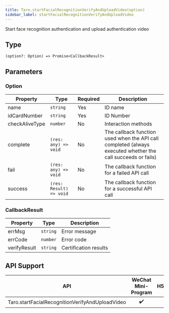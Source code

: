 ```yaml
---
title: Taro.startFacialRecognitionVerifyAndUploadVideo(option)
sidebar_label: startFacialRecognitionVerifyAndUploadVideo
---
```


Start face recognition authentication and upload authentication video

## Type

```tsx
(option?: Option) => Promise<CallbackResult>
```

## Parameters

### Option

<table>
  <thead>
    <tr>
      <th>Property</th>
      <th>Type</th>
      <th style={{ textAlign: "center"}}>Required</th>
      <th>Description</th>
    </tr>
  </thead>
  <tbody>
    <tr>
      <td>name</td>
      <td><code>string</code></td>
      <td style={{ textAlign: "center"}}>Yes</td>
      <td>ID name</td>
    </tr>
    <tr>
      <td>idCardNumber</td>
      <td><code>string</code></td>
      <td style={{ textAlign: "center"}}>Yes</td>
      <td>ID Number</td>
    </tr>
    <tr>
      <td>checkAliveType</td>
      <td><code>number</code></td>
      <td style={{ textAlign: "center"}}>No</td>
      <td>Interaction methods</td>
    </tr>
    <tr>
      <td>complete</td>
      <td><code>(res: any) =&gt; void</code></td>
      <td style={{ textAlign: "center"}}>No</td>
      <td>The callback function used when the API call completed (always executed whether the call succeeds or fails)</td>
    </tr>
    <tr>
      <td>fail</td>
      <td><code>(res: any) =&gt; void</code></td>
      <td style={{ textAlign: "center"}}>No</td>
      <td>The callback function for a failed API call</td>
    </tr>
    <tr>
      <td>success</td>
      <td><code>(res: Result) =&gt; void</code></td>
      <td style={{ textAlign: "center"}}>No</td>
      <td>The callback function for a successful API call</td>
    </tr>
  </tbody>
</table>

### CallbackResult

<table>
  <thead>
    <tr>
      <th>Property</th>
      <th>Type</th>
      <th>Description</th>
    </tr>
  </thead>
  <tbody>
    <tr>
      <td>errMsg</td>
      <td><code>string</code></td>
      <td>Error message</td>
    </tr>
    <tr>
      <td>errCode</td>
      <td><code>number</code></td>
      <td>Error code</td>
    </tr>
    <tr>
      <td>verifyResult</td>
      <td><code>string</code></td>
      <td>Certification results</td>
    </tr>
  </tbody>
</table>

## API Support

| API | WeChat Mini-Program | H5 | React Native |
| :---: | :---: | :---: | :---: |
| Taro.startFacialRecognitionVerifyAndUploadVideo | ✔️ |  |  |
